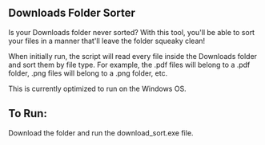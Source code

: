## Downloads Folder Sorter ##
Is your Downloads folder never sorted? With this tool, you'll be able to sort your files in a manner that'll leave the folder squeaky clean!

When initially run, the script will read every file inside the Downloads folder and sort them by file type. For example, the .pdf files will belong to a .pdf folder, .png files will belong to a .png folder, etc.

This is currently optimized to run on the Windows OS.

## To Run: ##
Download the folder and run the download_sort.exe file.
